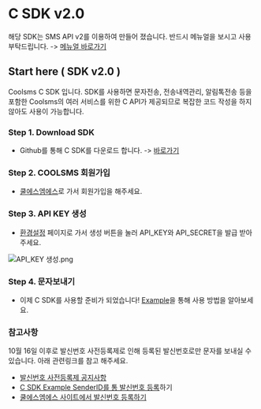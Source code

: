 # C SDK v2.0



해당 SDK는 SMS API v2를 이용하여 만들어 졌습니다. 반드시 메뉴얼을 보시고 사용 부탁드립니다. -&gt; [메뉴얼 바로가기](https://developer.coolsms.co.kr/SMS_API_v2)

## Start here \( SDK v2.0 \)

Coolsms C SDK 입니다. SDK를 사용하면 문자전송, 전송내역관리, 알림톡전송 등을 포함한 Coolsms의 여러 서비스를 위한 C API가 제공되므로 복잡한 코드 작성을 하지 않아도 사용이 가능합니다.

### Step 1. Download SDK

* Github를 통해 C SDK를 다운로드 합니다. -&gt; [바로가기](https://github.com/coolsms/c-sdk/releases)

### Step 2. COOLSMS 회원가입

* [쿨에스엠에스](https://www.coolsms.co.kr/signup)로 가서 회원가입을 해주세요.

### Step 3. API KEY 생성

* [환경설정](https://www.coolsms.co.kr/credentials) 페이지로 가서 생성 버튼을 눌러 API\_KEY와 API\_SECRET을 발급 받아주세요.

![API\_KEY &#xC0DD;&#xC131;.png](https://developer.coolsms.co.kr/files/attach/images/7219020/024/219/007/d55c843e0f264be591bb72417e99d3dd.png)

### Step 4. 문자보내기

* 이제 C SDK를 사용할 준비가 되었습니다! [Example](https://developer.coolsms.co.kr/C_SDK_Example)을 통해 사용 방법을 알아보세요.

### 참고사항

10월 16일 이후로 발신번호 사전등록제로 인해 등록된 발신번호로만 문자를 보내실 수 있습니다. 아래 관련링크를 참고 해주세요.

* [발신번호 사전등록제 공지사항](http://www.coolsms.co.kr/notice/3070386)  
* [C](http://www.coolsms.co.kr/C_SDK_EXAMPLE_SenderID)[ SDK Example SenderID를 통 발신번호 등록](https://developer.coolsms.co.kr/PHP_SDK_Example#SenderID)하기  
* [쿨에스엠에스 사이트에서 발신번호 등록하기](https://www.coolsms.co.kr/senderids)


